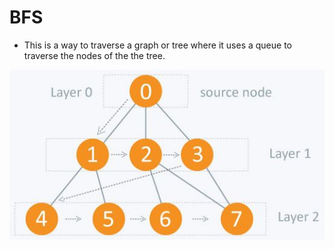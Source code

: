 # BFS

- This is a way to traverse a graph or tree where it uses a queue to traverse the nodes of the the tree.

![image](/algorithms/bfs/static/bfs-traversal.jpg)